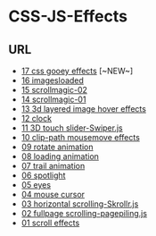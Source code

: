 # CSS-JS-Effects

<h2>URL</h2>
<ul>
	<li><a href="https://www.q-riku.blog/CSS-JS-effects/17/">17 css gooey effects</a> [~NEW~]</li>
	<li><a href="https://www.q-riku.blog/CSS-JS-effects/16/">16 imagesloaded</a></li>
	<li><a href="https://www.q-riku.blog/CSS-JS-effects/15/">15 scrollmagic-02</a></li>
	<li><a href="https://www.q-riku.blog/CSS-JS-effects/14/">14 scrollmagic-01</a></li>
	<li><a href="https://www.q-riku.blog/CSS-JS-effects/13/">13 3d layered image hover effects</a></li>
	<li><a href="https://www.q-riku.blog/CSS-JS-effects/12/">12 clock</a></li>
	<li><a href="https://www.q-riku.blog/CSS-JS-effects/11/">11 3D touch slider-Swiper.js</a></li>
	<li><a href="https://www.q-riku.blog/CSS-JS-effects/10/">10 clip-path mousemove effects</a></li>
	<li><a href="https://www.q-riku.blog/CSS-JS-effects/09/">09 rotate animation</a></li>
	<li><a href="https://www.q-riku.blog/CSS-JS-effects/08/">08 loading animation</a></li>
	<li><a href="https://www.q-riku.blog/CSS-JS-effects/07/">07 trail animation</a></li>
	<li><a href="https://www.q-riku.blog/CSS-JS-effects/06/">06 spotlight</a></li>
	<li><a href="https://www.q-riku.blog/CSS-JS-effects/05/">05 eyes</a></li>
	<li><a href="https://www.q-riku.blog/CSS-JS-effects/04/">04 mouse cursor</a></li>
	<li><a href="https://www.q-riku.blog/CSS-JS-effects/03/">03 horizontal scrolling-Skrollr.js</a></li>
	<li><a href="https://www.q-riku.blog/CSS-JS-effects/02/">02 fullpage scrolling-pagepiling.js</a></li>
	<li><a href="https://www.q-riku.blog/CSS-JS-effects/01/">01 scroll effects</a></li>
</ul>
